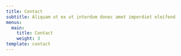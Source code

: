 ```yaml
---
title: Contact
subtitle: Aliquam ut ex ut interdum donec amet imperdiet eleifend
menus:
  main:
    title: Contact
    weight: 3
template: contact
---
```

